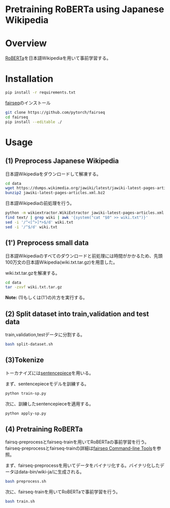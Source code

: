 # Pretraining RoBERTa using Japanese Wikipedia 

# Overview
 
[RoBERTa](https://aclanthology.org/2021.ccl-1.108/)を日本語Wikipediaを用いて事前学習する。
 
# Installation
 
```bash
pip install -r requirements.txt
```
[fairseq](https://github.com/pytorch/fairseq)のインストール

```bash
git clone https://github.com/pytorch/fairseq
cd fairseq
pip install --editable ./
```
 
# Usage

## (1) Preprocess Japanese Wikipedia
日本語Wikipediaをダウンロードして解凍する。
```bash
cd data
wget https://dumps.wikimedia.org/jawiki/latest/jawiki-latest-pages-articles.xml.bz2
bunzip2 jawiki-latest-pages-articles.xml.bz2
```

日本語Wikipediaの前処理を行う。
```bash
python -m wikiextractor.WikiExtractor jawiki-latest-pages-articles.xml
find text/ | grep wiki | awk '{system("cat "$0" >> wiki.txt")}'
sed -i '/^<[^>]*>$/d' wiki.txt
sed -i '/^$/d' wiki.txt
```

## (1') Preprocess small data
日本語Wikipediaのすべてのダウンロードと前処理には時間がかかるため、先頭100万文の日本語Wikipedia(wiki.txt.tar.gz)を用意した。

wiki.txt.tar.gzを解凍する。
```bash
cd data
tar -zxvf wiki.txt.tar.gz
```

**Note:** (1)もしくは(1')の片方を実行する。

## (2) Split dataset into train,validation and test data
train,validation,testデータに分割する。
```bash
bash split-dataset.sh
```

## (3)Tokenize
トーカナイズには[sentencepiece](https://github.com/google/sentencepiece)を用いる。

まず、sentencepieceモデルを訓練する。
```bash
python train-sp.py
```
次に、訓練したsentencepieceを適用する。
```bash
python apply-sp.py
```

## (4) Pretraining RoBERTa
fairsq-preprocessとfairseq-trainを用いてRoBERTaの事前学習を行う。
fairseq-preprocessとfairseq-trainの詳細は[fairseq Command-line Tools](https://fairseq.readthedocs.io/en/latest/command_line_tools.html)を参照。

まず、fairseq-preprocessを用いてデータをバイナリ化する。バイナリ化したデータはdata-bin/wiki-ja/に生成される。
```bash
bash preprocess.sh
```

次に、fairseq-trainを用いてRoBERTaで事前学習を行う。
```bash
bash train.sh
```
